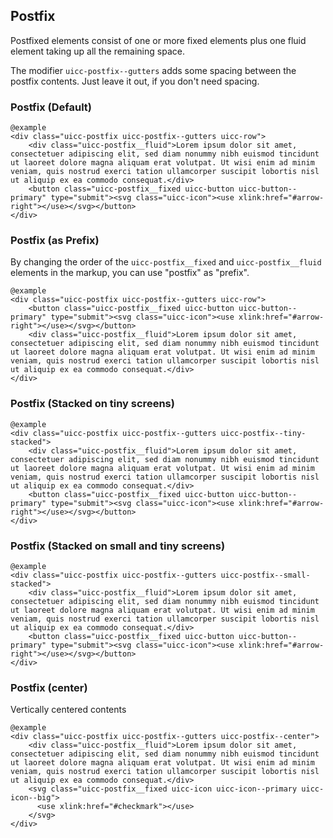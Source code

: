 ## Postfix

Postfixed elements consist of one or more fixed elements plus one fluid element taking up all the remaining space.

The modifier `uicc-postfix--gutters` adds some spacing between the postfix contents. Just leave it out, if you don't need spacing.


### Postfix (Default)

    @example
    <div class="uicc-postfix uicc-postfix--gutters uicc-row">
        <div class="uicc-postfix__fluid">Lorem ipsum dolor sit amet, consectetuer adipiscing elit, sed diam nonummy nibh euismod tincidunt ut laoreet dolore magna aliquam erat volutpat. Ut wisi enim ad minim veniam, quis nostrud exerci tation ullamcorper suscipit lobortis nisl ut aliquip ex ea commodo consequat.</div>
        <button class="uicc-postfix__fixed uicc-button uicc-button--primary" type="submit"><svg class="uicc-icon"><use xlink:href="#arrow-right"></use></svg></button>
    </div>

### Postfix (as Prefix)

By changing the order of the `uicc-postfix__fixed` and `uicc-postfix__fluid` elements in the markup, you can use "postfix" as "prefix".

    @example
    <div class="uicc-postfix uicc-postfix--gutters uicc-row">
        <button class="uicc-postfix__fixed uicc-button uicc-button--primary" type="submit"><svg class="uicc-icon"><use xlink:href="#arrow-right"></use></svg></button>
        <div class="uicc-postfix__fluid">Lorem ipsum dolor sit amet, consectetuer adipiscing elit, sed diam nonummy nibh euismod tincidunt ut laoreet dolore magna aliquam erat volutpat. Ut wisi enim ad minim veniam, quis nostrud exerci tation ullamcorper suscipit lobortis nisl ut aliquip ex ea commodo consequat.</div>
    </div>

### Postfix (Stacked on tiny screens)
  
    @example
    <div class="uicc-postfix uicc-postfix--gutters uicc-postfix--tiny-stacked">
        <div class="uicc-postfix__fluid">Lorem ipsum dolor sit amet, consectetuer adipiscing elit, sed diam nonummy nibh euismod tincidunt ut laoreet dolore magna aliquam erat volutpat. Ut wisi enim ad minim veniam, quis nostrud exerci tation ullamcorper suscipit lobortis nisl ut aliquip ex ea commodo consequat.</div>
        <button class="uicc-postfix__fixed uicc-button uicc-button--primary" type="submit"><svg class="uicc-icon"><use xlink:href="#arrow-right"></use></svg></button>
    </div>

### Postfix (Stacked on small and tiny screens)
  
    @example
    <div class="uicc-postfix uicc-postfix--gutters uicc-postfix--small-stacked">
        <div class="uicc-postfix__fluid">Lorem ipsum dolor sit amet, consectetuer adipiscing elit, sed diam nonummy nibh euismod tincidunt ut laoreet dolore magna aliquam erat volutpat. Ut wisi enim ad minim veniam, quis nostrud exerci tation ullamcorper suscipit lobortis nisl ut aliquip ex ea commodo consequat.</div>
        <button class="uicc-postfix__fixed uicc-button uicc-button--primary" type="submit"><svg class="uicc-icon"><use xlink:href="#arrow-right"></use></svg></button>
    </div>

### Postfix (center)
  
Vertically centered contents
  
    @example
    <div class="uicc-postfix uicc-postfix--gutters uicc-postfix--center">
        <div class="uicc-postfix__fluid">Lorem ipsum dolor sit amet, consectetuer adipiscing elit, sed diam nonummy nibh euismod tincidunt ut laoreet dolore magna aliquam erat volutpat. Ut wisi enim ad minim veniam, quis nostrud exerci tation ullamcorper suscipit lobortis nisl ut aliquip ex ea commodo consequat.</div>
        <svg class="uicc-postfix__fixed uicc-icon uicc-icon--primary uicc-icon--big">
          <use xlink:href="#checkmark"></use>
        </svg>
    </div>
